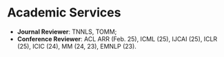 # Academic Services

- **Journal Reviewer**: TNNLS, TOMM;
- **Conference Reviewer**: ACL ARR (Feb. 25), ICML (25), IJCAI (25), ICLR (25), ICIC (24), MM (24, 23), EMNLP (23).
